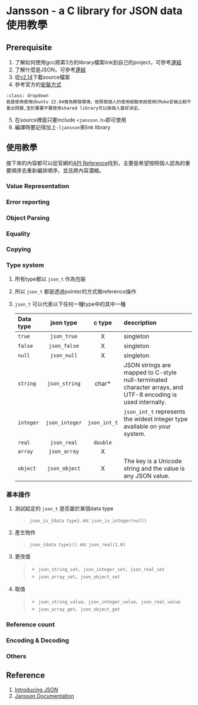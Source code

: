 # Jansson - a C library for JSON data 使用教學

## Prerequisite
1. 了解如何使用gcc將第3方的library檔案link到自己的project，可參考[連結](https://gama79530.github.io/2_StudyNote/LinkLoadDemo/index.html)
2. 了解什麼是JSON，可參考[連結](https://www.json.org/json-en.html)
3. 從[v2.14](https://github.com/akheron/jansson/releases/download/v2.14/jansson-2.14.tar.bz2)下載source檔案
4. 參考官方的[安裝方式](https://jansson.readthedocs.io/en/latest/gettingstarted.html#compiling-and-installing-jansson)
```{tip}
:class: dropdown
我是使用使用Ubuntu 22.04做為開發環境，依照我個人的使用經驗來說使用CMake安裝比較不會出問題,至於要要不要使用shared library可以按個人喜好決定。
```
5. 在source裡面只要include `<jansson.h>`即可使用
6. 編譯時要記得加上`-ljansson`來link library

## 使用教學
接下來的內容都可以從官網的[API Reference](https://jansson.readthedocs.io/en/latest/apiref.html#api-reference)找到，主要是希望按照個人認為的重要順序去重新編排順序，並且將內容濃縮。

### Value Representation
### Error reporting
### Object Parsing
### Equality
### Copying

### Type system
1. 所有type都以 `json_t` 作為包裝
2. 所以 `json_t` 都是透過pointer的方式做reference操作
3. `json_t` 可以代表以下任何一種type中的其中一種

   | Data type | json type | c type | description |
   |:--|:--:|:--:|:--| 
   | `true` | `json_true` | X | singleton |
   | `false` | `json_false` | X | singleton |
   | `null` | `json_null` | X | singleton |
   | `string` | `json_string` | char* | JSON strings are mapped to C-style null-terminated character arrays, and UTF-8 encoding is used internally.|
   | `integer` | `json_integer`| `json_int_t` |`json_int_t` represents the widest integer type available on your system. |
   | `real` | `json_real` | `double` | |
   | `array` | `json_array` | X | |
   | `object` | `json_object` | X | The key is a Unicode string and the value is any JSON value. |

### 基本操作
1. 測試給定的 `json_t` 是否屬於某個data type
   > `json_is_{data type}`. ex: `json_is_integer(null)` 
2. 產生物件
   > `json_{data type}()`. ex: `json_real(1.0)`
3. 更改值
   > - `json_string_set`、`json_integer_set`、`json_real_set`
   > - `json_array_set`、`json_object_set`
4. 取值
   > - `json_string_value`、`json_integer_value`、`json_real_value`
   > - `json_array_get`、`json_object_get`

### Reference count

### Encoding & Decoding


### Others

## Reference
1. [Introducing JSON](https://www.json.org/json-en.html)
2. [Jansson Documentation](https://jansson.readthedocs.io/en/latest/index.html)